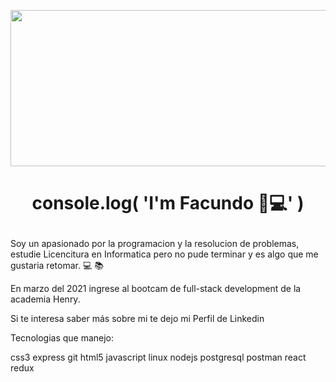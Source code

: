 <p align="center">
<img  width="600" height="250" src="https://media.giphy.com/media/iIqmM5tTjmpOB9mpbn/giphy.gif">
  </p>

#          		<p  align="center">                console.log( 'I'm Facundo 👋💻' )  </p>



Soy un apasionado por la programacion y la resolucion de problemas, estudie Licencitura en Informatica pero no pude terminar y es algo que me gustaria retomar. 💻 📚

En marzo del 2021 ingrese al bootcam de full-stack development de la academia Henry.

Si te interesa saber más sobre mi te dejo mi Perfil de Linkedin

Tecnologias que manejo:

css3 express git html5 javascript linux nodejs postgresql postman react redux
